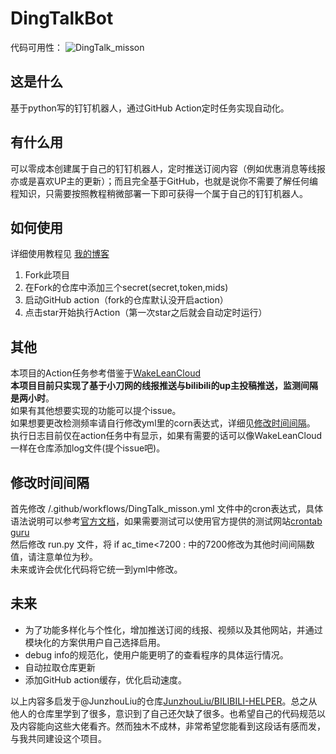 # DingTalkBot
代码可用性： ![DingTalk_misson](https://github.com/liuyunfz/DingTalkBot/workflows/DingTalk_misson/badge.svg)
## 这是什么
基于python写的钉钉机器人，通过GitHub Action定时任务实现自动化。
## 有什么用
可以零成本创建属于自己的钉钉机器人，定时推送订阅内容（例如优惠消息等线报亦或是喜欢UP主的更新）；而且完全基于GitHub，也就是说你不需要了解任何编程知识，只需要按照教程稍微部署一下即可获得一个属于自己的钉钉机器人。
## 如何使用
详细使用教程见 [我的博客](https://blog.6yfz.cn/tutorial/bot-dingtalk.html)  
1. Fork此项目
2. 在Fork的仓库中添加三个secret(secret,token,mids)
3. 启动GitHub action（fork的仓库默认没开启action）  
4. 点击star开始执行Action（第一次star之后就会自动定时运行）
## 其他
本项目的Action任务参考借鉴于[WakeLeanCloud](https://github.com/blogimg/WakeLeanCloud)  
**本项目目前只实现了基于小刀网的线报推送与bilibili的up主投稿推送，监测间隔是两小时**。  
如果有其他想要实现的功能可以提个issue。  
如果想要更改检测频率请自行修改yml里的corn表达式，详细见[修改时间间隔](#修改时间间隔)。  
执行日志目前仅在action任务中有显示，如果有需要的话可以像WakeLeanCloud一样在仓库添加log文件(提个issue吧)。 
## 修改时间间隔
首先修改 /.github/workflows/DingTalk_misson.yml 文件中的cron表达式，具体语法说明可以参考[官方文档](https://docs.github.com/en/actions/reference/events-that-trigger-workflows#scheduled-events)，如果需要测试可以使用官方提供的测试网站[crontab guru](https://crontab.guru/)  
然后修改 run.py 文件，将 if ac_time<7200 : 中的7200修改为其他时间间隔数值，请注意单位为秒。  
未来或许会优化代码将它统一到yml中修改。

## 未来
- 为了功能多样化与个性化，增加推送订阅的线报、视频以及其他网站，并通过模块化的方案供用户自己选择启用。
- debug info的规范化，使用户能更明了的查看程序的具体运行情况。
- 自动拉取仓库更新
- 添加GitHub action缓存，优化启动速度。
  
以上内容多启发于@JunzhouLiu的仓库[JunzhouLiu/BILIBILI-HELPER](https://github.com/JunzhouLiu/BILIBILI-HELPER#%E4%BD%BF%E7%94%A8-github-actions-%E8%87%AA%E5%8A%A8%E5%90%8C%E6%AD%A5%E6%BA%90%E4%BB%93%E5%BA%93%E4%BB%A3%E7%A0%81)。总之从他人的仓库里学到了很多，意识到了自己还欠缺了很多。也希望自己的代码规范以及内容能向这些大佬看齐。然而独木不成林，非常希望您能看到这段话有感而发，与我共同建设这个项目。